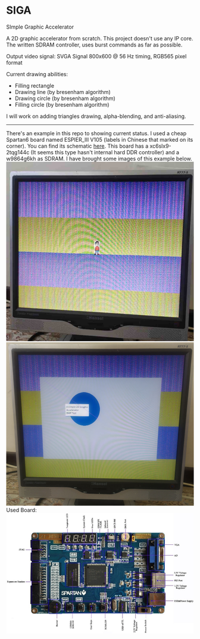 # SIGA
SImple Graphic Accelerator

A 2D graphic accelerator from scratch. This project doesn't use any IP core.
The written SDRAM controller, uses burst commands as far as possible.

Output video signal: SVGA Signal 800x600 @ 56 Hz timing, RGB565 pixel format

Current drawing abilities:
 - Filling rectangle
 - Drawing line (by bresenham algorithm)
 - Drawing circle (by bresenham algorithm)
 - Filling circle (by bresenham algorithm)
 
I will work on adding triangles drawing, alpha-blending, and anti-aliasing.

---
There's an example in this repo to showing current status. I used a cheap Spartan6 board named ESPIER_III V105 (labels in Chinese that marked on its corner). You can find its schematic [here](document/Espier_III-Schematic.pdf).
This board has a xc6slx9-2tqg144c (It seems this type hasn't internal hard DDR controller) and a w9864g6kh as SDRAM.
I have brought some images of this example below.
![img1](document/1658323557929.jpg)
![img2](document/1658323557936.jpg)
Used Board:
![img2](document/xilinx-fpga-zr-tech-designed-by-wxeda.jpg)
